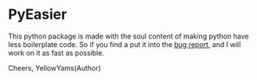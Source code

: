 # PyEasier

This python package is made with the soul content of
making python have less boilerplate code. So if you 
find a put it into the [bug report](https://github.com/YellowBoyYams/PyEasier/issues), and I will work
on it as fast as possible.

Cheers, YellowYams(Author)
